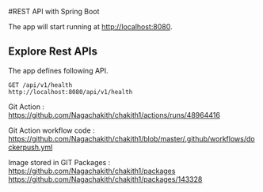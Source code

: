 


#REST  API with Spring Boot

The app will start running at <http://localhost:8080>.

## Explore Rest APIs

The app defines following API.

    GET /api/v1/health
    http://localhost:8080/api/v1/health

Git Action : https://github.com/Nagachakith/chakith1/actions/runs/48964416

Git Action workflow code : https://github.com/Nagachakith/chakith1/blob/master/.github/workflows/dockerpush.yml

Image stored in GIT Packages : https://github.com/Nagachakith/chakith1/packages  
                               https://github.com/Nagachakith/chakith1/packages/143328



